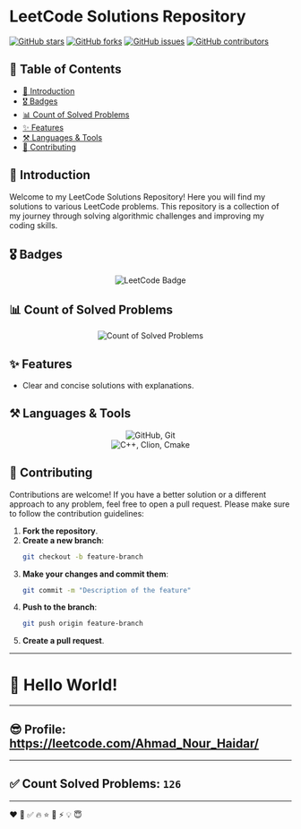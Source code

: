 # LeetCode Solutions Repository

[![GitHub stars](https://img.shields.io/github/stars/Ahmad-Nour-Haidar/leetcode-solutions?color=yellow)](https://github.com/Ahmad-Nour-Haidar/leetcode-solutions/stargazers)
[![GitHub forks](https://img.shields.io/github/forks/Ahmad-Nour-Haidar/leetcode-solutions?color=blue)](https://github.com/Ahmad-Nour-Haidar/leetcode-solutions/network)
[![GitHub issues](https://img.shields.io/github/issues/Ahmad-Nour-Haidar/leetcode-solutions)](https://github.com/Ahmad-Nour-Haidar/leetcode-solutions/issues)
[![GitHub contributors](https://img.shields.io/github/contributors/Ahmad-Nour-Haidar/leetcode-solutions)](https://github.com/Ahmad-Nour-Haidar/leetcode-solutions/graphs/contributors)

## 📜 Table of Contents

- [🚀 Introduction](#-introduction)
- [🎖️ Badges](#-badges)
- [📊 Count of Solved Problems](#-count-of-solved-problems)
- [✨ Features](#-features)
- [⚒️ Languages & Tools](#-languages--tools)
- [🤝 Contributing](#-contributing)

## 🚀 Introduction

Welcome to my LeetCode Solutions Repository! Here you will find my solutions to various LeetCode problems. This repository is a collection of my journey through solving algorithmic challenges and improving my coding skills.

## 🎖️ Badges

<div align="center">
    <img src="https://leetcode-badge-showcase.vercel.app/api?username=Ahmad_Nour_Haidar&theme=dark&border=border" alt="LeetCode Badge" />
</div>

## 📊 Count of Solved Problems

<div align="center">
    <img src="https://leetcode-stats-six.vercel.app/?username=Ahmad_Nour_Haidar&theme=dark" alt="Count of Solved Problems" />
</div>

## ✨ Features

- Clear and concise solutions with explanations.

## ⚒️ Languages & Tools

<div align=center>
    <img src="https://skillicons.dev/icons?i=github,git" alt="GitHub, Git" style="display: inline-block;"/>
    <br/>
    <img src="https://skillicons.dev/icons?i=cpp,clion,cmake," alt="C++, Clion, Cmake" style="display: inline-block;"/>
</div>

## 🤝 Contributing

Contributions are welcome! If you have a better solution or a different approach to any problem, feel free to open a pull request. Please make sure to follow the contribution guidelines:

1. **Fork the repository**.
2. **Create a new branch**:
    ```bash
    git checkout -b feature-branch
    ```
3. **Make your changes and commit them**:
    ```bash
    git commit -m "Description of the feature"
    ```
4. **Push to the branch**:
    ```bash
    git push origin feature-branch
    ```
5. **Create a pull request**.









---
# 👋 Hello World!

---
## 😎 Profile: https://leetcode.com/Ahmad_Nour_Haidar/

---
## ✅ Count Solved Problems: ```126```

---
❤
👋
‍✅
🔥
⭐
🌟
⚡
💡
😇
